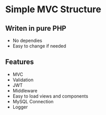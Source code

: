 # Simple MVC Structure

## Writen in pure PHP
- No dependies
- Easy to change if needed

## Features
- MVC
- Validation
- JWT
- Middleware
- Easy to load views and components
- MySQL Connection
- Logger
